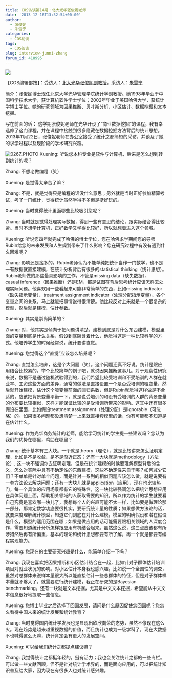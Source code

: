 ```yaml
---
title: COS访谈第14期：北大光华张俊妮老师
date: '2013-12-16T13:32:54+00:00'
author:
  - 张俊妮
  - 朱雪宁
categories:
  - COS访谈
tags:
  - COS访谈
slug: interview-junni-zhang
forum_id: 418995
---
```


![](https://uploads.cosx.org/2013/12/0267_PHOTO1.jpg)

【COS编辑部按】：受访人：[北大光华张俊妮副教授](http://www.gsm.pku.edu.cn/faculty/zjn.html)，采访人：[朱雪宁](http://weibo.com/puddingnnn529)

简介：张俊妮博士现任北京大学光华管理学院统计学副教授。她1998年毕业于中国科学技术大学，获计算机软件学士学位；2002年毕业于美国哈佛大学，获统计学博士学位。她的研究领域为因果推断、贝叶斯分析、小区估计、数据挖掘和文本挖掘。

写在前面的话： 这学期张俊妮老师在光华开设了“商业数据挖掘”的课程，我有幸选修了这门课程，并在课程中接触到很多隐藏在数据挖掘方法背后的统计思想。2013年11月22日，张俊妮老师在办公室接受了统计之都简短的采访，并谈及了她的求学过程以及现阶段的学术研究兴趣。


  ![0267_PHOTO](https://uploads.cosx.org/2013/12/0267_PHOTO1.jpg) Xuening: 听说您本科专业是软件与计算机，后来是怎么想到转到统计的呢？

  Zhang: 不想老做编程（笑）

  Xuening: 是觉得太辛苦了嘛？

  Zhang: 不是，就是觉得只是编程的话没什么意思；另外就是当时正好参加精算考试，考了一门统计，觉得统计虽然学得不多但是挺好玩的。

  Xuening: 当时觉得统计里面哪些比较吸引您呢？

  Zhang: 当时就是觉得处理实际数据，得到一些有意思的结论，跟实际结合得比较紧。当时不想学计算机，正好数学又学得比较好，所以就想着进入这个领域。

  Xuening: 听说您四年就完成了哈佛的博士学位，您在哈佛求学期间您的导师Rubin给您的未来发展和人生规划带来了什么影响？您在研究过程中有没有遇到什么困难呢？

  Zhang: 影响还是蛮多的。Rubin老师认为不能单纯把统计当作一门数学，也不是一有数据就直接建模，在统计分析背后有很多的statistical thinking（统计思想）。Rubin老师做的那些最具影响的工作，不管是missing data（缺失数据）、casual inference（因果推断）还是EM，都是试图在背后思考统计应该怎样去处理实际问题。他喜欢用一些看起来可能非常简单的东西，比如missing indicator（缺失指示变量）、treatment assignment indicator（处理分配指示变量）、各个变量之间的关系，马上就能把事情说得很清楚。他比较反对上来就是一个很复杂的模型，然后就是建模、估计参数。

  Xuening: 其实是崇尚简单的？

  Zhang: 对，他其实是倾向于把问题讲清楚，建模到底是对什么东西建模，模型里面的变量到底是什么关系，假设到底隐含着什么，他觉得这是一种比较科学的方式。他培养学生的时候经常说，统计要讲直觉。

  Xuening: 您觉得这个“直觉”应该怎么培养呢？

  Zhang: 直觉怎么培养，这是个大问题（笑）。这个问题还真不好说。统计是跟应用结合比较紧的，举个比较简单的例子吧，就说因果推断这事儿。对于观察性研究来说，数据不是通过随机试验得到的，我们希望比较受培训和不受培训的人群在就业率、工资这些方面的差异，通常的做法是直接设置一个是否受培训的哑变量，然后就开始建模，估计这个哑变量前面的回归系数，但是Rubin就觉得这样做是不合适的，应该把背景变量平衡一下，就是说受培训的和没有受培训的人群的背景变量的分布要比较相似，这样才能保证比较的是受培训所带来的影响。这其中还有很多假设在里面，比如假设treatment assignment（处理分配）是ignorable（可忽略）的。如果很多问题都没想清楚一上来就直接套模型的话，你有可能都不知道是在估计什么。

  Xuening: 作为光华商务统计的老师，能给学习统计的学生提一些建议吗？您认为我们的优势在哪里，鸡肋在哪里？

  Zhang: 统计基本有三大块。一个就是theory（理论），就是比较讲究怎么证明定理，比如是不是收敛、是不是渐近正态；还有一大块就是methodology（方法论）, 这一块不强调你去证明定理，但是在统计建模的时候要理解模型背后的含义，怎么对实际中具有不确定性的东西建模，这些不确定性来自于哪？如何减少它们？不单单是针对单个问题，而是针对一系列的相似问题应该怎么做，就是说要有一套方法论去解决问题；还有一大块儿就是application（应用），现在也比较热门，每一个具体的应用场景都有它的特殊性，这一块比较强调怎么把统计思想应用在具体问题上面，帮助相关领域的人获取需要的知识。所以作为统计的学生就要看自己究竟是喜欢哪一块儿了，我想每个人的兴趣可能不太一样，比如要是做理论那一部分，那肯定数学功底要很扎实，要研究统计量的性质；如果想做方法论的话，就要深度理解统计模型，知道它们到底在对什么建模，模型的明确假设和潜在假设是什么，模型的适用范围在哪；如果是做应用的话可能需要跟相关领域的人深度合作，需要知道统计分析怎样跟应用有机结合起来。虽然这么说，这三点应该都有所涉猎然后再有所偏重，基本的理论和统计思想都要有所了解，再一个就是都要有编程实现能力。

  Xuening: 您现在的主要研究兴趣是什么，能简单介绍一下吗？

  Zhang: 我现在喜欢把因果推断和小区估计结合在一起，比如针对子群体估计培训项目对就业状况的影响。对小区估计本身我也感兴趣。比如说一个全国性的调查，虽然对总群体来说样本量很大所以能直接估计一些总群体的特征，但是对子群体样本量就不够大了，就需要进行统计建模，我正在研究的是Bayesian benchmarking。还有一块就是文本挖掘，尤其是中文文本挖掘，希望能从中文文本信息很好地提取一些信息。

  Xuening: 您博士毕业之后选择了回国发展，请问是什么原因促使您回国呢？您怎么看待中国未来的统计发展和统计教育？

  Zhang: 当时觉得国内统计学发展也是显现出欣欣向荣的态势，虽然不像现在这么火。现在趋势是越来越重视数据的价值，而且统计也成为一级学科了，现在大数据不也喊得这么火嘛，统计肯定会有更大的发展空间。

  Xuening: 可以给我们统计之都提点建议嘛？

  Zhang: 我觉得统计之都挺年轻的，挺有活力；我也会关注统计之都的一些专栏。可以做一些文献回顾，但不是针对统计学术界的，而是面向应用的，可以把统计知识普及给大家，因为现在有很多人也对统计感兴趣。

